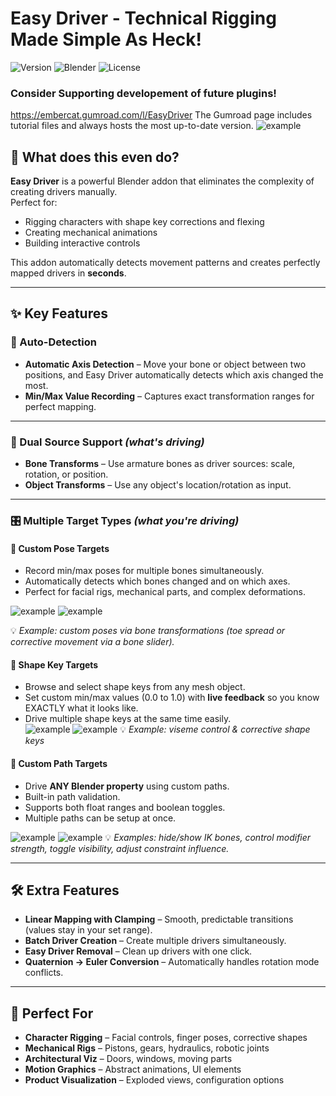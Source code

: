 # Easy Driver - Technical Rigging Made Simple As Heck!
![Version](https://img.shields.io/badge/version-1.5.2-blue.svg)
![Blender](https://img.shields.io/badge/Blender-4.5%2B-orange.svg)
![License](https://img.shields.io/badge/license-MIT-yellow.svg)

### Consider Supporting developement of future plugins! 
https://embercat.gumroad.com/l/EasyDriver
The Gumroad page includes tutorial files and always hosts the most up-to-date version.
![example](https://public-files.gumroad.com/14911sjdklw5gxi57y7dv5xsquos)


## 🤔 What does this even do?
**Easy Driver** is a powerful Blender addon that eliminates the complexity of creating drivers manually.  
Perfect for:
- Rigging characters with shape key corrections and flexing
- Creating mechanical animations
- Building interactive controls  

This addon automatically detects movement patterns and creates perfectly mapped drivers in **seconds**.

---

## ✨ Key Features

### 🎯 Auto-Detection
- **Automatic Axis Detection** – Move your bone or object between two positions, and Easy Driver automatically detects which axis changed the most.  
- **Min/Max Value Recording** – Captures exact transformation ranges for perfect mapping.

---

### 🔄 Dual Source Support *(what's driving)*
- **Bone Transforms** – Use armature bones as driver sources: scale, rotation, or position.  
- **Object Transforms** – Use any object's location/rotation as input.  

---

### 🎛️ Multiple Target Types *(what you're driving)*

#### 🔹 Custom Pose Targets
- Record min/max poses for multiple bones simultaneously.  
- Automatically detects which bones changed and on which axes.  
- Perfect for facial rigs, mechanical parts, and complex deformations.

![example](https://public-files.gumroad.com/bk9kkufdzd8tfal3s2v0haos28x7)
![example](https://public-files.gumroad.com/bgv9hlk0qvocir2ln44afsw3mmx1)

💡 *Example: custom poses via bone transformations (toe spread or corrective movement via a bone slider).*

#### 🔹 Shape Key Targets
- Browse and select shape keys from any mesh object.  
- Set custom min/max values (0.0 to 1.0) with **live feedback** so you know EXACTLY what it looks like.  
- Drive multiple shape keys at the same time easily.  
![example](https://public-files.gumroad.com/6vq0ylmikf1wnt842p4r7c3yuwif)
![example](https://public-files.gumroad.com/mxknqkhr5akczt3k2n69o9garsac)
💡 *Example: viseme control & corrective shape keys*

#### 🔹 Custom Path Targets
- Drive **ANY Blender property** using custom paths.  
- Built-in path validation.  
- Supports both float ranges and boolean toggles.  
- Multiple paths can be setup at once.

![example](https://public-files.gumroad.com/gplktq8l30pgfheo8gyylcddnfs3)
![example](https://public-files.gumroad.com/sn9mvlvcm1s41rux4chshuh6rzj0)
💡 *Examples: hide/show IK bones, control modifier strength, toggle visibility, adjust constraint influence.*

---

## 🛠️ Extra Features
- **Linear Mapping with Clamping** – Smooth, predictable transitions (values stay in your set range).  
- **Batch Driver Creation** – Create multiple drivers simultaneously.  
- **Easy Driver Removal** – Clean up drivers with one click.  
- **Quaternion → Euler Conversion** – Automatically handles rotation mode conflicts.  

---

## 🎨 Perfect For
- **Character Rigging** – Facial controls, finger poses, corrective shapes  
- **Mechanical Rigs** – Pistons, gears, hydraulics, robotic joints  
- **Architectural Viz** – Doors, windows, moving parts  
- **Motion Graphics** – Abstract animations, UI elements  
- **Product Visualization** – Exploded views, configuration options  
